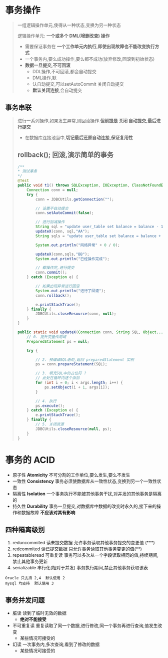 # 事务操作

>   一组逻辑操作单元,使得从一种状态,变换为另一种状态
>
>   逻辑操作单元: **一个或多个 DML(增删改查) 操作**
>
>   *   需要保证事务在 **一个工作单元内执行,即使出现故障也不能改变执行方式**
>   *   一个事务内,要么成功操作,要么都不成功(放弃修改,回滚到初始状态)
>   *   **数据一旦提交,不可回滚**
>       *   DDL操作,不可回滚,都会自动提交
>       *   DML操作,默
>       *   认自动提交,可以setAutoCommit 关闭自动提交
>       *   **默认关闭连接**,会自动提交

## 事务串联

>   进行一系列操作,如果发生异常,则回滚操作.**但前提是 关闭 自动提交,最后进行提交**
>
>   *   在数据库连接池当中,**切记最后还原自动连接,保证复用性**
>
>   ## rollback(); 回滚,演示简单的事务
>
>   ```java
>   /**
>   * 测试事务
>   */
>   @Test
>   public void t1() throws SQLException, IOException, ClassNotFoundException {
>       Connection conn = null;
>       try {
>           conn = JDBCUtils.getConnection("");
>   
>           // 设置不自动提交
>           conn.setAutoCommit(false);
>   
>           // 进行加减操作
>           String sql = "update user_table set balance = balance - 100 where user = ?;";
>           updateX(conn, sql,"AA");
>           String sqls = "update user_table set balance = balance + 100 where user = ?;";
>   
>           System.out.println("网络异常" + 0 / 0);
>   
>           updateX(conn,sqls,"BB");
>           System.out.println("已经操作完成");
>   
>           // 都操作完,进行提交
>           conn.commit();
>       } catch (Exception e) {
>   
>           // 如果出现异常进行回滚
>           System.out.println("进行了回滚");
>           conn.rollback();
>   
>           e.printStackTrace();
>       } finally {
>           JDBCUtils.closeResource(conn, null);
>       }
>   }
>   
>   public static void updateX(Connection conn, String SQL, Object... args) {
>       // 0. 提升变量作用域
>       PreparedStatement ps = null;
>   
>       try {
>   
>           // 2. 预编译SQL语句,返回 preparedStatement 实例
>           ps = conn.prepareStatement(SQL);
>   
>           // 3. 填充SQL中的占位符 ?
>           // 此处在循环内逐个添加
>           for (int i = 0; i < args.length; i++) {
>               ps.setObject(i + 1, args[i]);
>           }
>   
>           // 4. 执行
>           ps.execute();
>       } catch (Exception e) {
>           e.printStackTrace();
>       } finally {
>           // 5. 关闭资源
>           JDBCUtils.closeResource(null, ps);
>       }
>   }
>   ```

# 事务的 ACID

*   原子性 **Atomicity** 不可分割的工作单位,要么发生,要么不发生
*   一致性 **Consistency** 事务必须使数据库从一致性状态,变换到另一个一致性状态
*   隔离性 **Isolation** 一个事务执行不能被其他事务干扰,对并发的其他事务是隔离的
*   持久性 **Durability** 事务一旦提交,对数据库中数据的改变时永久的,接下来的操作和数据故障 **不应该对其有影响**

## 四种隔离级别

1.  reduncommited 读未提交数据  允许事务读取其他事务提交的变更值 (***)
2.  redcommited  读已提交数据  只允许事务读取其他事务变更的值(**)
3.  repeatableread 可重复读  事务可以多次从一个字段读取相同的值,持续期间,禁止其他事务更新
4.  serializable 串行化(相对于并发)  事务执行期间,禁止其他事务获取该表

```text
Oracle 只支持 2,4  默认使用 2
mysql 均支持  默认使用 3
```

## 事务并发问题

*   脏读  读到了临时无效的数据
    *   **绝对不能接受**
*   不可重复读  重复读取了同一个数据,进行修改,同一个事务再进行查询,值发生改变
    *   某些情况可接受的
*   幻读  一次事务内,多次查询,看到了修改的数据
    *   某些情况可接受的

